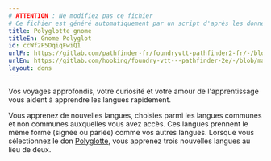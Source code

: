 ```yaml
---
# ATTENTION : Ne modifiez pas ce fichier
# Ce fichier est généré automatiquement par un script d'après les données du module Foundry VTT officiel et de sa traduction
title: Polyglotte gnome
titleEn: Gnome Polyglot
id: ccWf2F5DqiqFwiQ1
urlFr: https://gitlab.com/pathfinder-fr/foundryvtt-pathfinder2-fr/-/blob/master/data/feats/ccWf2F5DqiqFwiQ1.htm
urlEn: https://gitlab.com/hooking/foundry-vtt---pathfinder-2e/-/blob/master/packs/data/feats.db/gnome-polyglot.json
layout: dons
---
```

Vos voyages approfondis, votre curiosité et votre amour de l'apprentissage vous aident à apprendre les langues rapidement.

Vous apprenez de nouvelles langues, choisies parmi les langues communes et non communes auxquelles vous avez accès. Ces langues prennent le même forme (signée ou parlée) comme vos autres langues. Lorsque vous sélectionnez le don [Polyglotte](polyglotte.html), vous apprenez trois nouvelles langues au lieu de deux.
